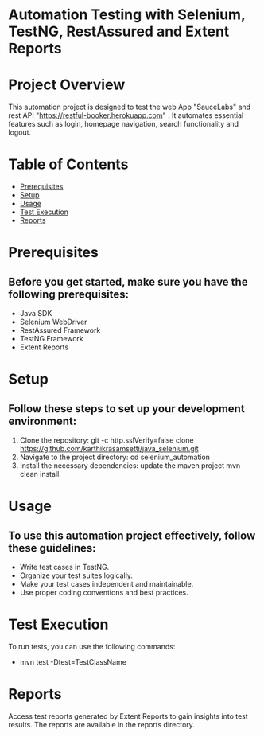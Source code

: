 # Automation Testing with Selenium, TestNG, RestAssured and Extent Reports

# Project Overview

This automation project is designed to test the web App "SauceLabs" and rest API "https://restful-booker.herokuapp.com" . It automates essential features such as login, homepage navigation, search functionality and logout.

# Table of Contents

* [Prerequisites](#prerequisites)
* [Setup](#setup)
* [Usage](#usage)
* [Test Execution](#test-execution)
* [Reports](#reports)

# Prerequisites

## Before you get started, make sure you have the following prerequisites:

* Java SDK
* Selenium WebDriver
* RestAssured Framework
* TestNG Framework
* Extent Reports

# Setup
## Follow these steps to set up your development environment:

1. Clone the repository:
    git -c http.sslVerify=false clone https://github.com/karthikrasamsetti/java_selenium.git
2. Navigate to the project directory:
    cd selenium_automation
3. Install the necessary dependencies:
    update the maven project
    mvn clean install.

# Usage

## To use this automation project effectively, follow these guidelines:

 * Write test cases in TestNG.
 * Organize your test suites logically.
 * Make your test cases independent and maintainable.
 * Use proper coding conventions and best practices.

# Test Execution

 To run tests, you can use the following commands:

 * mvn test -Dtest=TestClassName

# Reports

Access test reports generated by Extent Reports to gain insights into test results. The reports are available in the reports directory.
